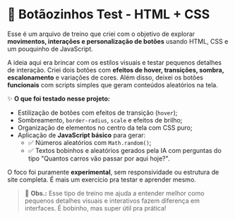 # 🧪 Botãozinhos Test - HTML + CSS

Esse é um arquivo de treino que criei com o objetivo de explorar **movimentos, interações e personalização de botões** usando HTML, CSS e um pouquinho de JavaScript.

A ideia aqui era brincar com os estilos visuais e testar pequenos detalhes de interação. Criei dois botões com **efeitos de hover, transições, sombra, escalonamento** e variações de cores. Além disso, deixei os botões **funcionais** com scripts simples que geram conteúdos aleatórios na tela.

✨ **O que foi testado nesse projeto:**
- Estilização de botões com efeitos de transição (`hover`);
- Sombreamento, `border-radius`, `scale` e efeitos de brilho;
- Organização de elementos no centro da tela com CSS puro;
- Aplicação de **JavaScript básico** para gerar:
  - ✅ Números aleatórios com `Math.random()`;
  - ✅ Textos bobinhos e aleatórios gerados pela IA com perguntas do tipo "Quantos carros vão passar por aqui hoje?".

O foco foi puramente **experimental**, sem responsividade ou estrutura de site completa. É mais um exercício pra testar e aprender mesmo.

> 📝 **Obs.:** Esse tipo de treino me ajuda a entender melhor como pequenos detalhes visuais e interativos fazem diferença em interfaces. É bobinho, mas super útil pra prática!
